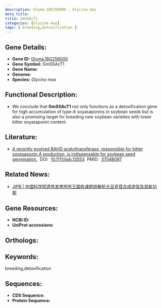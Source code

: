 ```yaml
---
description: Glyma.18G258000 ; Glycine max
meta_title:
title: GmSSAcT1
categories: [Glycine max]
tags: [ breeding,detoxification ]
---
```


## Gene Details:
- **Gene ID:**	[Glyma.18G258000]()
- **Gene Symbol:** GmSSAcT1
- **Gene Name:** 
- **Genome:** []()
- **Species:** *Glycine max*

## Functional Description:
   - We conclude that **GmSSAcT1** not only functions as a detoxification gene for high accumulation of type-A soyasaponins in soybean seeds but is also a promising target for breeding new soybean varieties with lower bitter soyasaponin content.

## Literature:
   - [A recently evolved BAHD acetyltransferase, responsible for bitter soyasaponin A production, is indispensable for soybean seed germination.]( https://onlinelibrary.wiley.com/doi/full/10.1111/jipb.13553)&nbsp;&nbsp;DOI:&nbsp;&nbsp;[10.1111/jipb.13553](https://onlinelibrary.wiley.com/doi/full/10.1111/jipb.13553)&nbsp;&nbsp;PMID:&nbsp;&nbsp;[37548097](https://pubmed.ncbi.nlm.nih.gov/37548097/)

## Related News:
   - [JIPB | 中国科学院遗传发育所所王国栋课题组解析大豆皂苷合成途径及其新功能](https://mp.weixin.qq.com/s/aop8Q65KFuUfMqsomiPWeg)

## Gene Resources:
- **NCBI ID:** [](https://www.ncbi.nlm.nih.gov/gene/?term=)
- **UniProt accessions:** [](https://www.uniprot.org/uniprotkb//entry)

## Orthologs:

## Keywords:
breeding,detoxification

## Sequences:
- **CDS Sequence:**
- **Protein Sequence:**
